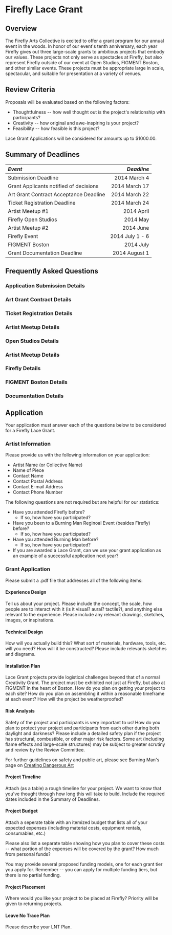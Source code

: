 # Firefly Lace Grant

## Overview
The Firefly Arts Collective is excited to offer a grant program for our annual event in the woods.  In honor of
our event's tenth anniversary, each year Firefly gives out three large-scale grants to ambitious projects that embody
our values.  These projects not only serve as spectacles at Firefly, but also represent Firefly outside of our event at
Open Studios, FIGMENT Boston, and other similar events.  These projects must be appropriate large in scale, spectacular,
and suitable for presentation at a variety of venues.

## Review Criteria

Proposals will be evaluated based on the following factors:

* Thoughtfulness -- how well thought out is the project's relationship with participants?
* Creativity -- how original and awe-inspiring is your project?
* Feasibility -- how feasible is this project?

Lace Grant Applications will be considered for amounts up to $1000.00.

## Summary of Deadlines
| *Event*                                | *Deadline*      |
| :-----                                 | ---------:      |
| Submission Deadline                    | 2014 March 4    |
| Grant Applicants notified of decisions | 2014 March 17   |
| Art Grant Contract Acceptance Deadline | 2014 March 22   |
| Ticket Registration Deadline           | 2014 March 24   |
| Artist Meetup #1                       | 2014 April      |
| Firefly Open Studios                   | 2014 May        |
| Artist Meetup #2                       | 2014 June       |
| Firefly Event                          | 2014 July 1 - 6 |
| FIGMENT Boston                         | 2014 July       |
| Grant Documentation Deadline           | 2014 August 1   |

## Frequently Asked Questions

### Application Submission Details
### Art Grant Contract Details
### Ticket Registration Details
### Artist Meetup Details
### Open Studios Details
### Artist Meetup Details
### Firefly Details
### FIGMENT Boston Details
### Documentation Details

## Application

Your application must answer each of the questions below to be considered for a Firefly Lace Grant.

### Artist Information
Please provide us with the following information on your application:
* Artist Name (or Collective Name)
* Name of Piece
* Contact Name
* Contact Postal Address
* Contact E-mail Address
* Contact Phone Number

The following questions are not required but are helpful for our statistics:
* Have you attended Firefly before?
  * If so, how have you participated?
* Have you been to a Burning Man Reginoal Event (besides Firefly) before?
  * If so, how have you participated?
* Have you attended Burning Man before?
  * If so, how have you participated?
* If you are awarded a Lace Grant, can we use your grant application as an example of a successful application next
  year?

### Grant Application

Please submit a .pdf file that addresses all of the following items:

#### Experience Design
Tell us about your project.  Please include the concept, the scale, how people are to interact with it (is it visual?
aural? tactile?), and anything else relevant to the experience.  Please include any relevant drawings, sketches, images,
or inspirations.

#### Technical Design
How will you actually build this? What sort of materials, hardware, tools, etc. will you need?  How will it be
constructed?  Please include relevants sketches and diagrams.

#### Installation Plan
Lace Grant projects provide logistical challenges beyond that of a normal Creativity Grant.  The project must be exhibited not just at Firefly, but also at FIGMENT in the heart of Boston.  How do you plan on getting your project to each site?  How do you plan on assembling it within a reasonable timeframe at each event?  How will the project be weatherproofed?

#### Risk Analysis
Safety of the project and participants is very important to us!  How do you plan to protect your project and participants from each other during both daylight and darkness?  Please include a detailed safety plan if the project has structural, combustible, or other major risk factors.  Some art (including flame effects and large-scale structures) may be subject to greater scrutiny and review by the Review Committee.

For further guidelines on safety and public art, please see Burning Man's page on [Creating Dangerous Art](http://www.burningman.com/installations/creating_dangerous_art.html)

#### Project Timeline
Attach (as a table) a rough timeline for your project.  We want to know that you've thought through how long this will
take to build.  Include the required dates included in the Summary of Deadlines.

#### Project Budget
Attach a seperate table with an itemized budget that lists all of your expected expenses (including material costs,
equipment rentals, consumables, etc.)

Please also list a separate table showing how you plan to cover these costs -- what portion of the expenses will be
covered by the grant? How much from personal funds?

You may provide several proposed funding models, one for each grant tier you apply for.  Remember -- you can apply for
multiple funding tiers, but there is no partial funding.

#### Project Placement
Where would you like your project to be placed at Firefly?  Priority will be given to returning projects.

#### Leave No Trace Plan
Please describe your LNT Plan.
